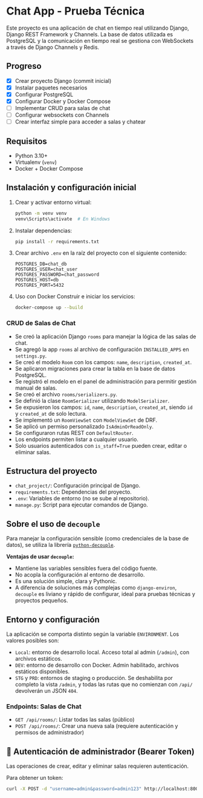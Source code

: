 # Chat App - Prueba Técnica

Este proyecto es una aplicación de chat en tiempo real utilizando Django, Django REST Framework y Channels. La base de datos utilizada es PostgreSQL y la comunicación en tiempo real se gestiona con WebSockets a través de Django Channels y Redis.

## Progreso

- [x] Crear proyecto Django (commit inicial)
- [x] Instalar paquetes necesarios
- [x] Configurar PostgreSQL
- [x] Configurar Docker y Docker Compose
- [ ] Implementar CRUD para salas de chat
- [ ] Configurar websockets con Channels
- [ ] Crear interfaz simple para acceder a salas y chatear

## Requisitos

- Python 3.10+
- Virtualenv (`venv`)
- Docker + Docker Compose

## Instalación y configuración inicial

1. Crear y activar entorno virtual:
   ```bash
   python -m venv venv
   venv\Scripts\activate  # En Windows
   ```

2. Instalar dependencias:
   ```bash
   pip install -r requirements.txt
   ```

3. Crear archivo `.env` en la raíz del proyecto con el siguiente contenido:
   ```env
   POSTGRES_DB=chat_db
   POSTGRES_USER=chat_user
   POSTGRES_PASSWORD=chat_password
   POSTGRES_HOST=db
   POSTGRES_PORT=5432
   ```
4. Uso con Docker
  Construir e iniciar los servicios:
   ```bash
   docker-compose up --build

### CRUD de Salas de Chat

- Se creó la aplicación Django `rooms` para manejar la lógica de las salas de chat.
- Se agregó la app `rooms` al archivo de configuración `INSTALLED_APPS` en `settings.py`.
- Se creó el modelo `Room` con los campos: `name`, `description`, `created_at`.
- Se aplicaron migraciones para crear la tabla en la base de datos PostgreSQL.
- Se registró el modelo en el panel de administración para permitir gestión manual de salas.
- Se creó el archivo `rooms/serializers.py`.
- Se definió la clase `RoomSerializer` utilizando `ModelSerializer`.
- Se expusieron los campos: `id`, `name`, `description`, `created_at`, siendo `id` y `created_at` de solo lectura.
- Se implementó un `RoomViewSet` con `ModelViewSet` de DRF.
- Se aplicó un permiso personalizado `IsAdminOrReadOnly`.
- Se configuraron rutas REST con `DefaultRouter`.
- Los endpoints permiten listar a cualquier usuario.
- Solo usuarios autenticados con `is_staff=True` pueden crear, editar o eliminar salas.

## Estructura del proyecto

- `chat_project/`: Configuración principal de Django.
- `requirements.txt`: Dependencias del proyecto.
- `.env`: Variables de entorno (no se sube al repositorio).
- `manage.py`: Script para ejecutar comandos de Django.

## Sobre el uso de `decouple`

Para manejar la configuración sensible (como credenciales de la base de datos), se utiliza la librería [`python-decouple`](https://github.com/henriquebastos/python-decouple).

**Ventajas de usar `decouple`:**

- Mantiene las variables sensibles fuera del código fuente.
- No acopla la configuración al entorno de desarrollo.
- Es una solución simple, clara y Pythonic.
- A diferencia de soluciones más complejas como `django-environ`, `decouple` es liviano y rápido de configurar, ideal para pruebas técnicas y proyectos pequeños.

## Entorno y configuración

La aplicación se comporta distinto según la variable `ENVIRONMENT`. Los valores posibles son:

- `Local`: entorno de desarrollo local. Acceso total al admin (`/admin`), con archivos estáticos.
- `DEV`: entorno de desarrollo con Docker. Admin habilitado, archivos estáticos disponibles.
- `STG` y `PRD`: entornos de staging o producción. Se deshabilita por completo la vista `/admin`, y todas las rutas que no comienzan con `/api/` devolverán un JSON `404`.

### Endpoints: Salas de Chat

- `GET /api/rooms/`: Listar todas las salas (público)
- `POST /api/rooms/`: Crear una nueva sala (requiere autenticación y permisos de administrador)

## 🔐 Autenticación de administrador (Bearer Token)

Las operaciones de crear, editar y eliminar salas requieren autenticación.

Para obtener un token:
```bash
curl -X POST -d "username=admin&password=admin123" http://localhost:8000/api/token/